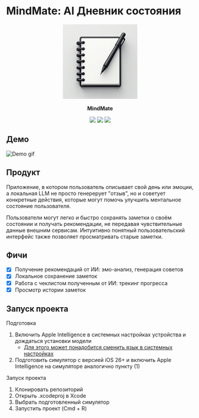 # MindMate: AI Дневник состояния

<p align="center">
  <img src="MindMate/Resources/Assets.xcassets/AppIcon.appiconset/AppIcon.png"  width="200" />
</p>

<p align="center">
  <strong> MindMate </strong> 
</p>

<p align="center">
<a href="https://developer.apple.com/swift"><img src="https://img.shields.io/badge/language-swift5-f48041.svg?style=flat"></a>
<a href="https://developer.apple.com/ios"><img src="https://img.shields.io/badge/platform-iOS%2026%2B-blue.svg?style=flat"></a>
<a href="https://github.com/wxxsw/SwiftTheme/blob/master/LICENSE"><img src="http://img.shields.io/badge/license-MIT-lightgrey.svg?style=flat"></a>
</p>

<h2> Демо </h2>

<img src="Demo/demo.gif" width="300" alt="Demo gif">

<h2> Продукт </h2>

<p>
Приложение, в котором пользователь описывает свой день или эмоции, а локальная LLM не просто генерерует "отзыв", но и советует конкретные действия, которые могут помочь улучшить ментальное состояние пользователя.

Пользователи могут легко и быстро сохранять заметки о своём состоянии и получать рекомендации, не передавая чувствительные данные внешним сервисам. Интуитивно понятный пользовательский интерфейс также позволяет просматривать старые заметки.
</p>

<h2> Фичи </h2>

- [x] Получение рекомендаций от ИИ: эмо-анализ, генерация советов
- [x] Локальное сохранение заметок
- [x] Работа с чеклистом полученным от ИИ: трекинг прогресса
- [x] Просмотр истории заметок

<h2> Запуск проекта </h2>

Подготовка
1) Включить Apple Intelligence в системных настройках устройства и дождаться установки модели
    - [Для этого может понадобится сменить язык в системных настройках](https://re-store.ru/blog/sovety/apple-intelligence-russia-2025/)
2) Подготовить симулятор с версией iOS 26+ и включить Apple Intelligence на симуляторе аналогично пункту (1)

Запуск проекта
1) Клонировать репозиторий
2) Открыть .xcodeproj в Xcode
3) Выбрать подготовленный симулятор
4) Запустить проект (Cmd + R)
